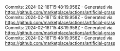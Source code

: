Commits: 2024-02-18T15:48:19.958Z - Generated via https://github.com/marketplace/actions/artificial-grass
<br>
Commits: 2024-02-18T15:48:19.958Z - Generated via https://github.com/marketplace/actions/artificial-grass
<br>
Commits: 2024-02-18T15:48:19.958Z - Generated via https://github.com/marketplace/actions/artificial-grass
<br>
Commits: 2024-02-18T15:48:19.958Z - Generated via https://github.com/marketplace/actions/artificial-grass
<br>
